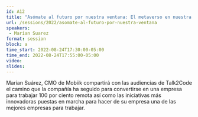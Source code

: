 ```yaml
---
id: A12
title: "Asómate al futuro por nuestra ventana: El metaverso en nuestra rutina de trabajo 100% remoto"
url: /sessions/2022/asomate-al-futuro-por-nuestra-ventana
speakers:
 - Marian Suarez
format: session
block: a
time_start: 2022-08-24T17:30:00-05:00
time_end: 2022-08-24T17:55:00-05:00
video: 
slides: 
---
```


Marian Suárez, CMO de Mobiik compartirá con las audiencias de Talk2Code el camino que la compañía ha seguido para convertirse en una empresa para trabajar 100 por ciento remota así como las iniciativas más innovadoras puestas en marcha para hacer de su empresa una de las mejores empresas para trabajar.
